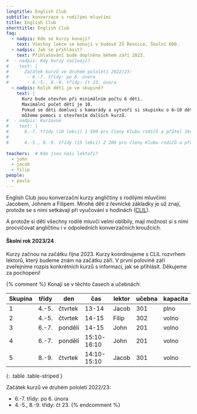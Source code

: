 ```yaml
---
longtitle: English Club
subtitle: konverzace s rodilými mluvčími
title: English Club
shorttitle: English Club
faq:
  - nadpis: Kde se kurzy konají? 
    text: Všechny lekce se konají v budově ZŠ Řevnice, Školní 600. 
  - nadpis: Jak se přihlásit?
    text: Přihlašování bude doplněno během září 2023.
#  - nadpis: Kdy kurzy začínají?
#    text: |
#      Začátek kurzů ve druhém pololetí 2022/23: 
#       - 6.-7. třídy: po 6. února
#       - 4.-5., 8.-9. třídy: čt 23. února
  - nadpis: Kolik dětí je ve skupině? 
    text: |
      Kurz bude otevřen při minimálním počtu 6 dětí. 
      Maximální počet dětí je 10. 
      Pokud se děti domluví s kamarády a vytvoří si skupinku o 6–10 dětech, 
      můžeme pomoci s otevřením dalších kurzů.  
#  - nadpis: Kurzovné
#    text: |
#      6.-7. třídy (10 lekcí) 1 500 pro členy Klubu rodičů a přátel školy ZŠ Řevnice, 1 700 Kč pro nečleny.
#      
#      4.-5., 8.-9. třídy (15 lekcí) 2 200 pro členy Klubu rodičů a přátel školy ZŠ Řevnice, 2 500 Kč pro nečleny. Ceny jsou za pololetí.
      
teachers:  # Kdo jsou naši lektoři?
  - john
  - jacob
  - filip
people:
  - pavla
---
```

English Club jsou konverzační kurzy angličtiny s rodilými mluvčími Jacobem, Johnem a Filipem.  Mnohé děti z řevnické základky je už znají, protože se s nimi setkávají při vyučování v hodinách ([CLIL](/aktivity/clil)).

A protože si děti všechny rodilé mluvčí velmi oblíbily, mají možnost si s nimi procvičovat angličtinu i v odpoledních konverzačních kroužcích. 

#### Školní rok 2023/24

Kurzy začnou na začátku října 2023. Kurzy koordinujeme s CLIL rozvrhem lektorů, který budeme znám na začátku září. V první polovině září zveřejníme rozpis konkrétních kurzů s informací, jak se přihlásit. Děkujeme za pochopení!

{% comment %} 
Konají se v těchto časech a učebnách:

| Skupina | třídy | den     | čas          | lektor  | učebna | kapacita |
|---------|-------|---------|--------------|---------|--------|----------|
| 1       | 4.-5. | čtvrtek | 13-14        | Jacob	 | 301    | plno     |
| 2       | 4.-5. | čtvrtek | 14-15        | Filip	 | 302    | volno    |
| 3       | 6.-7. | pondělí | 14-15        | John	   | 201    | volno    |
| 4       | 6.-7. | pondělí | 15:10-16:10  | John	   | 201    | volno    |
| 5       | 8.-9. | čtvrtek | 14:10-15:10  | Jacob	 | 301    | volno    |
{: .table .table-striped }

Začátek kurzů ve druhém pololetí 2022/23: 
 - 6.-7. třídy: po 6. února
 - 4.-5., 8.-9. třídy: čt 23. 
 {% endcomment %}